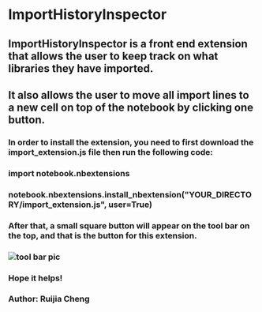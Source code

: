 # ImportHistoryInspector
## ImportHistoryInspector is a front end extension that allows the user to keep track on what libraries they have imported.
## It also allows the user to move all import lines to a new cell on top of the notebook by clicking one button.
### In order to install the extension, you need to first download the import_extension.js file then run the following code:
### import notebook.nbextensions
### notebook.nbextensions.install_nbextension("YOUR_DIRECTORY/import_extension.js", user=True)
### After that, a small square button will appear on the tool bar on the top, and that is the button for this extension.
### ![tool bar pic](https://github.com/activityhistory/ImportHistoryInspector/blob/master/Screen%20Shot%202017-06-14%20at%204.42.10%20AM.png)
### Hope it helps!
### Author: Ruijia Cheng

